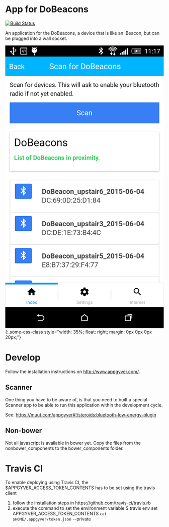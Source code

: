 # App for DoBeacons

[![Build Status](https://travis-ci.org/dobots/dobeacon-app.svg?branch=master)](https://travis-ci.org/dobots/dobeacon-app)

An application for the DoBeacons, a device that is like an iBeacon, but can be plugged into a wall socket.

![Screenhost](https://github.com/dobots/dobeacon-app/blob/master/doc/scan.png)
{:.some-css-class style="width: 35%; float: right; margin: 0px 0px 0px 20px;"}

# Develop

Follow the installation instructions on http://www.appgyver.com/.

## Scanner

One thing you have to be aware of, is that you need to built a special Scanner app to be able to run this application within the development cycle.

See: https://muut.com/appgyver#!/steroids:bluetooth-low-energy-plugin

## Non-bower

Not all javascript is available in bower yet. Copy the files from the nonbower_components to the bower_components folder.

# Travis CI

To enable deploying using Travis CI, the $APPGYVER_ACCESS_TOKEN_CONTENTS has to be set using the travis client

1. follow the installation steps in https://github.com/travis-ci/travis.rb
2. execute the command to set the environment variable
	$ travis env set APPGYVER_ACCESS_TOKEN_CONTENTS `cat $HOME/.appgyver/token.json` --private
